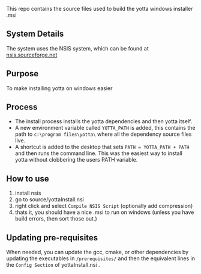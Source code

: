 This repo contains the source files used to build the yotta windows installer .msi

## System Details
The system uses the NSIS system, which can be found at [nsis.sourceforge.net](http://nsis.sourceforge.net/Download)

## Purpose
To make installing yotta on windows easier

## Process
* The install process installs the yotta dependencies and then yotta itself. 
* A new environment variable called `YOTTA_PATH` is added, this contains the path to `c:\program files\yotta\` where all the dependency source files live.
* A shortcut is added to the desktop that sets `PATH = YOTTA_PATH + PATH` and then runs the command line. This was the easiest  way to install yotta without clobbering the users PATH variable.

## How to use
1) install nsis <br>
2) go to source/yottaInstall.nsi <br>
3) right click and select `Compile NSIS Script` (optionally add compression) <br>
4) thats it, you should have a nice .msi to run on windows (unless you have build errors, then sort those out.)

## Updating pre-requisites
When needed, you can update the gcc, cmake, or other dependencies by updating the executables in `/prerequisites/` and then the equivalent lines in the `Config Section` of yottaInstall.nsi .
